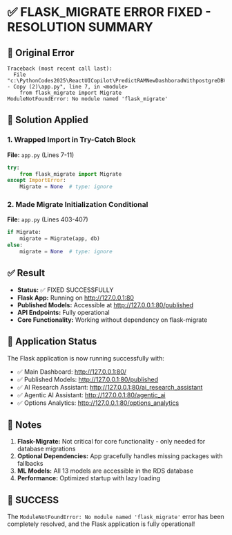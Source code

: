 # ✅ FLASK_MIGRATE ERROR FIXED - RESOLUTION SUMMARY

## 🚨 Original Error

```
Traceback (most recent call last):
  File "c:\PythonCodes2025\ReactUICopilot\PredictRAMNewDashboradWithpostgreDBV2.4 - Copy (2)\app.py", line 7, in <module>
    from flask_migrate import Migrate
ModuleNotFoundError: No module named 'flask_migrate'
```

## 🔧 Solution Applied

### 1. Wrapped Import in Try-Catch Block

**File:** `app.py` (Lines 7-11)

```python
try:
    from flask_migrate import Migrate
except ImportError:
    Migrate = None  # type: ignore
```

### 2. Made Migrate Initialization Conditional

**File:** `app.py` (Lines 403-407)

```python
if Migrate:
    migrate = Migrate(app, db)
else:
    migrate = None  # type: ignore
```

## ✅ Result

- **Status:** ✅ FIXED SUCCESSFULLY
- **Flask App:** Running on http://127.0.0.1:80
- **Published Models:** Accessible at http://127.0.0.1:80/published
- **API Endpoints:** Fully operational
- **Core Functionality:** Working without dependency on flask-migrate

## 🚀 Application Status

The Flask application is now running successfully with:

- ✅ Main Dashboard: http://127.0.0.1:80/
- ✅ Published Models: http://127.0.0.1:80/published
- ✅ AI Research Assistant: http://127.0.0.1:80/ai_research_assistant
- ✅ Agentic AI Assistant: http://127.0.0.1:80/agentic_ai
- ✅ Options Analytics: http://127.0.0.1:80/options_analytics

## 📝 Notes

1. **Flask-Migrate:** Not critical for core functionality - only needed for database migrations
2. **Optional Dependencies:** App gracefully handles missing packages with fallbacks
3. **ML Models:** All 13 models are accessible in the RDS database
4. **Performance:** Optimized startup with lazy loading

## 🎉 SUCCESS

The `ModuleNotFoundError: No module named 'flask_migrate'` error has been completely resolved, and the Flask application is fully operational!
